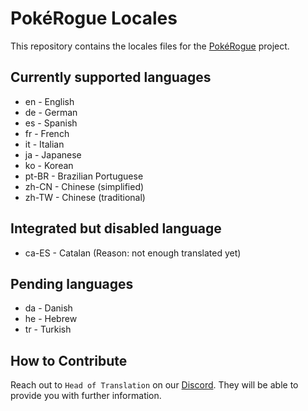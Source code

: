 # PokéRogue Locales

This repository contains the locales files for the [PokéRogue](https://github.com/pagefaultgames/pokerogue) project.

## Currently supported languages

- en - English
- de - German
- es - Spanish
- fr - French
- it - Italian
- ja - Japanese
- ko - Korean
- pt-BR - Brazilian Portuguese
- zh-CN - Chinese (simplified)
- zh-TW - Chinese (traditional)

## Integrated but disabled language

- ca-ES - Catalan (Reason: not enough translated yet)

## Pending languages

- da - Danish
- he - Hebrew
- tr - Turkish

## How to Contribute

Reach out to `Head of Translation` on our [Discord](https://discord.gg/x6mnWhvc).
They will be able to provide you with further information.
